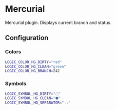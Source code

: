 # Mercurial

Mercurial plugin. Displays current branch and status.

## Configuration

### Colors

```sh
LOGIC_COLOR_HG_DIRTY="red"
LOGIC_COLOR_HG_CLEAN="green"
LOGIC_COLOR_HG_BRANCH=242
```

### Symbols

```sh
LOGIC_SYMBOL_HG_DIRTY="⬡"
LOGIC_SYMBOL_HG_CLEAN="⬢"
LOGIC_SYMBOL_HG_SEPARATOR="::"
```
